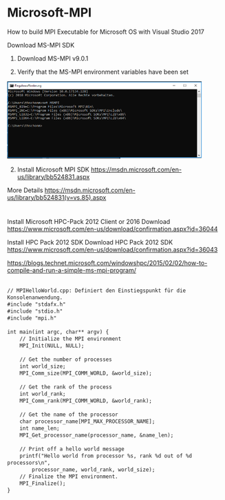 # Microsoft-MPI
How to build MPI Executable for Microsoft OS with Visual Studio 2017


Download MS-MPI SDK


1. Download MS-MPI v9.0.1 


2. Verify that the MS-MPI environment variables have been set 
 
 <img src="https://github.com/schoenemeyer/Microsoft-MPI/blob/master/setmsmpi.PNG" width="452">

2. Install Microsoft MPI SDK
https://msdn.microsoft.com/en-us/library/bb524831.aspx

More Details
https://msdn.microsoft.com/en-us/library/bb524831(v=vs.85).aspx


# 
Install Microsoft HPC-Pack 2012 Client or 2016
Download https://www.microsoft.com/en-us/download/confirmation.aspx?id=36044

Install  HPC Pack 2012 SDK 
Download  HPC Pack 2012 SDK 
https://www.microsoft.com/en-us/download/confirmation.aspx?id=36043


https://blogs.technet.microsoft.com/windowshpc/2015/02/02/how-to-compile-and-run-a-simple-ms-mpi-program/




```

// MPIHelloWorld.cpp: Definiert den Einstiegspunkt für die Konsolenanwendung.
#include "stdafx.h"
#include "stdio.h"
#include "mpi.h"

int main(int argc, char** argv) {
	// Initialize the MPI environment
	MPI_Init(NULL, NULL);

	// Get the number of processes
	int world_size;
	MPI_Comm_size(MPI_COMM_WORLD, &world_size);

	// Get the rank of the process
	int world_rank;
	MPI_Comm_rank(MPI_COMM_WORLD, &world_rank);

	// Get the name of the processor
	char processor_name[MPI_MAX_PROCESSOR_NAME];
	int name_len;
	MPI_Get_processor_name(processor_name, &name_len);

	// Print off a hello world message
	printf("Hello world from processor %s, rank %d out of %d processors\n",
		processor_name, world_rank, world_size);
	// Finalize the MPI environment.
	MPI_Finalize();
}



```

